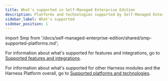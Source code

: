 ```yaml
---
title: What's supported in Self-Managed Enterprise Edition
description: Platforms and technologies supported by Self-Managed Enterprise Edition
sidebar_label: What's supported
sidebar_position: 1
---
```


import Smp from '/docs/self-managed-enterprise-edition/shared/smp-supported-platforms.md';

<Smp />

For information about what's supported for features and integrations, go to [Supported features and integrations](/docs/self-managed-enterprise-edition/introduction/supported-features-and-integrations.md).

For information about what's supported for other Harness modules and the Harness Platform overall, go to [Supported platforms and technologies](/docs/getting-started/supported-platforms-and-technologies.md).